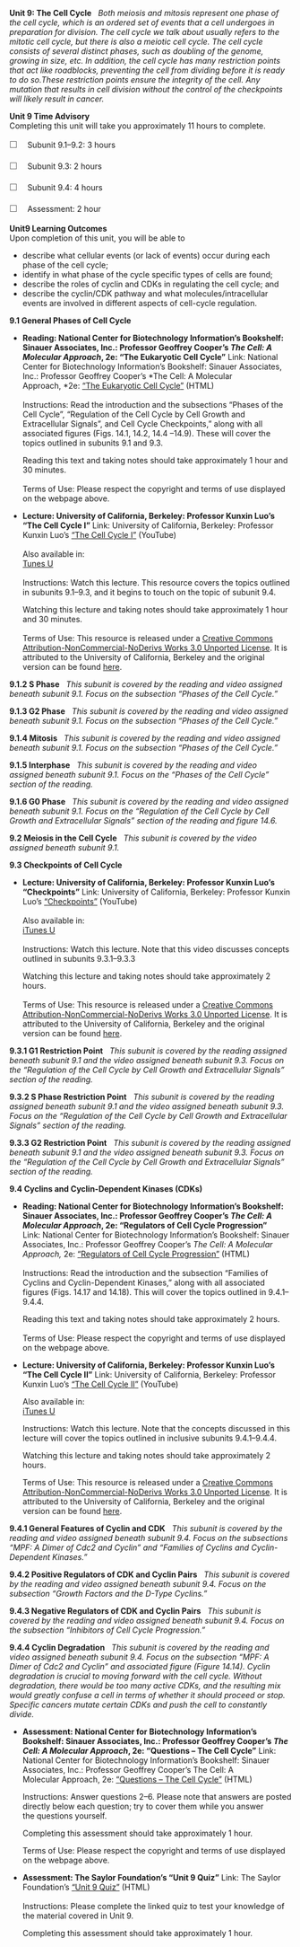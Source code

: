 **Unit 9: The Cell Cycle** <span id="9"></span> 
*Both meiosis and mitosis represent one phase of the cell cycle, which
is an ordered set of events that a cell undergoes in preparation for
division. The cell cycle we talk about usually refers to the mitotic
cell cycle, but there is also a meiotic cell cycle. The cell cycle
consists of several distinct phases, such as doubling of the genome,
growing in size, etc. In addition, the cell cycle has many restriction
points that act like roadblocks, preventing the cell from dividing
before it is ready to do so.These restriction points ensure the
integrity of the cell. Any mutation that results in cell division
without the control of the checkpoints will likely result in cancer.*

**Unit 9 Time Advisory**  
Completing this unit will take you approximately 11 hours to complete.  
  
 <span
style="color: rgb(85, 85, 85); font-family: 'Myriad Pro', 'Gill Sans', 'Gill Sans MT', Calibri, sans-serif; font-size: 16px; line-height: 24px;">☐
   </span>Subunit 9.1–9.2: 3 hours  
  
 <span
style="color: rgb(85, 85, 85); font-family: 'Myriad Pro', 'Gill Sans', 'Gill Sans MT', Calibri, sans-serif; font-size: 16px; line-height: 24px;">☐
   </span>Subunit 9.3: 2 hours  
  
 <span
style="color: rgb(85, 85, 85); font-family: 'Myriad Pro', 'Gill Sans', 'Gill Sans MT', Calibri, sans-serif; font-size: 16px; line-height: 24px;">☐
   </span>Subunit 9.4: 4 hours   
  
 <span
style="color: rgb(85, 85, 85); font-family: 'Myriad Pro', 'Gill Sans', 'Gill Sans MT', Calibri, sans-serif; font-size: 16px; line-height: 24px;">☐
   </span>Assessment: 2 hour

**Unit9 Learning Outcomes**  
Upon completion of this unit, you will be able to
-   describe what cellular events (or lack of events) occur during each
    phase of the cell cycle;
-   identify in what phase of the cycle specific types of cells are
    found;
-   describe the roles of cyclin and CDKs in regulating the cell cycle;
    and
-   describe the cyclin/CDK pathway and what molecules/intracellular
    events are involved in different aspects of cell-cycle regulation.

**9.1 General Phases of Cell Cycle** <span id="9.1"></span> 
-   **Reading: National Center for Biotechnology Information’s
    Bookshelf: Sinauer Associates, Inc.: Professor Geoffrey Cooper’s
    *The Cell: A Molecular Approach*, 2e: “The Eukaryotic Cell Cycle”**
    Link: National Center for Biotechnology Information’s Bookshelf:
    Sinauer Associates, Inc.: Professor Geoffrey Cooper’s *The Cell: A
    Molecular
    Approach, *2e: [“](http://www.ncbi.nlm.nih.gov/bookshelf/br.fcgi?book=cooper&part=A2433#A2446)[The
    Eukaryotic Cell
    Cycle](http://www.ncbi.nlm.nih.gov/bookshelf/br.fcgi?book=cooper&part=A2433#A2446)[”](http://www.ncbi.nlm.nih.gov/bookshelf/br.fcgi?book=cooper&part=A2433#A2446) (HTML)  
        
     Instructions: Read the introduction and the subsections “Phases of
    the Cell Cycle”, “Regulation of the Cell Cycle by Cell Growth and
    Extracellular Signals”, and Cell Cycle Checkpoints,” along with all
    associated figures (Figs. 14.1, 14.2, 14.4 –14.9). These will cover
    the topics outlined in subunits 9.1 and 9.3.  
      
     Reading this text and taking notes should take approximately 1 hour
    and 30 minutes.  
        
     Terms of Use: Please respect the copyright and terms of use
    displayed on the webpage above.

-   **Lecture: University of California, Berkeley: Professor Kunxin
    Luo’s “The Cell Cycle I”**
    Link: University of California, Berkeley: Professor Kunxin Luo’s
    [“](http://www.youtube.com/watch?v=iH4ISsuvBGc)[The Cell Cycle
    I](http://www.youtube.com/watch?v=iH4ISsuvBGc)[”](http://www.youtube.com/watch?v=iH4ISsuvBGc)
    (YouTube)  
        
     Also available in:  
     [Tunes
    U](http://deimos3.apple.com/WebObjects/Core.woa/Browse/berkeley.edu.1623171546.01888847505)  
        
     Instructions: Watch this lecture. This resource covers the topics
    outlined in subunits 9.1–9.3, and it begins to touch on the topic of
    subunit 9.4.  
      
     Watching this lecture and taking notes should take approximately 1
    hour and 30 minutes.  
        
     Terms of Use: This resource is released under a [Creative Commons
    Attribution-NonCommercial-NoDerivs Works 3.0 Unported
    License](http://creativecommons.org/licenses/by-nc-nd/3.0/). It is
    attributed to the University of California, Berkeley and the
    original version can be found [here](http://webcast.berkeley.edu/).

**9.1.2 S Phase** <span id="9.1.2"></span> 
*This subunit is covered by the reading and video assigned beneath
subunit 9.1. Focus on the subsection “Phases of the Cell Cycle.”*

**9.1.3 G2 Phase** <span id="9.1.3"></span> 
*This subunit is covered by the reading and video assigned beneath
subunit 9.1. Focus on the subsection “Phases of the Cell Cycle.”*

**9.1.4 Mitosis** <span id="9.1.4"></span> 
*This subunit is covered by the reading and video assigned beneath
subunit 9.1. Focus on the subsection “Phases of the Cell Cycle.”*

**9.1.5 Interphase** <span id="9.1.5"></span> 
*This subunit is covered by the reading and video assigned beneath
subunit 9.1. Focus on the “Phases of the Cell Cycle” section of the
reading.*

**9.1.6 G0 Phase** <span id="9.1.6"></span> 
*This subunit is covered by the reading and video assigned beneath
subunit 9.1. Focus on the “Regulation of the Cell Cycle by Cell Growth
and Extracellular Signals” section of the reading and figure 14.6.*

**9.2 Meiosis in the Cell Cycle** <span id="9.2"></span> 
*This subunit is covered by the video assigned beneath subunit 9.1.*

**9.3 Checkpoints of Cell Cycle** <span id="9.3"></span> 
-   **Lecture: University of California, Berkeley: Professor Kunxin
    Luo’s “Checkpoints”**
    Link: University of California, Berkeley: Professor Kunxin Luo’s
    [“](http://www.youtube.com/watch?v=CGLIGID3eA8)[Checkpoints](http://www.youtube.com/watch?v=CGLIGID3eA8)[”](http://www.youtube.com/watch?v=CGLIGID3eA8)
    (YouTube)  
        
     Also available in:  
     [iTunes
    U](http://deimos3.apple.com/WebObjects/Core.woa/Browse/berkeley.edu.1623171546.01888847505)  
        
     Instructions: Watch this lecture. Note that this video discusses
    concepts outlined in subunits 9.3.1–9.3.3  
      
     Watching this lecture and taking notes should take approximately 2
    hours.  
        
     Terms of Use: This resource is released under a [Creative Commons
    Attribution-NonCommercial-NoDerivs Works 3.0 Unported
    License](http://creativecommons.org/licenses/by-nc-nd/3.0/). It is
    attributed to the University of California, Berkeley and the
    original version can be found [here](http://webcast.berkeley.edu/).

**9.3.1 G1 Restriction Point** <span id="9.3.1"></span> 
*This subunit is covered by the reading assigned beneath subunit 9.1 and
the video assigned beneath subunit 9.3. Focus on the “Regulation of the
Cell Cycle by Cell Growth and Extracellular Signals” section of
the reading.*

**9.3.2 S Phase Restriction Point** <span id="9.3.2"></span> 
*This subunit is covered by the reading assigned beneath subunit 9.1 and
the video assigned beneath subunit 9.3. Focus on the “Regulation of
the Cell Cycle by Cell Growth and Extracellular Signals” section of
the reading.*

**9.3.3 G2 Restriction Point** <span id="9.3.3"></span> 
*This subunit is covered by the reading assigned beneath subunit 9.1 and
the video assigned beneath subunit 9.3. Focus on the “Regulation of the
Cell Cycle by Cell Growth and Extracellular Signals” section of
the reading.*

**9.4 Cyclins and Cyclin-Dependent Kinases (CDKs)** <span
id="9.4"></span> 
-   **Reading: National Center for Biotechnology Information’s
    Bookshelf: Sinauer Associates, Inc.: Professor Geoffrey Cooper’s
    *The Cell: A Molecular Approach*, 2e: “Regulators of Cell Cycle
    Progression”**
    Link: National Center for Biotechnology Information’s Bookshelf:
    Sinauer Associates, Inc.: Professor Geoffrey Cooper’s *The Cell: A
    Molecular Approach,*
    2e: [“](http://www.ncbi.nlm.nih.gov/bookshelf/br.fcgi?book=cooper&part=A2449#A2456)[Regulators
    of Cell Cycle
    Progression](http://www.ncbi.nlm.nih.gov/bookshelf/br.fcgi?book=cooper&part=A2449#A2456)[”](http://www.ncbi.nlm.nih.gov/bookshelf/br.fcgi?book=cooper&part=A2449#A2456)
    (HTML)  
        
     Instructions: Read the introduction and the subsection “Families of
    Cyclins and Cyclin-Dependent Kinases,” along with all associated
    figures (Figs. 14.17 and 14.18). This will cover the topics outlined
    in 9.4.1–9.4.4.  
      
     Reading this text and taking notes should take approximately 2
    hours.  
        
     Terms of Use: Please respect the copyright and terms of use
    displayed on the webpage above.

-   **Lecture: University of California, Berkeley: Professor Kunxin
    Luo’s “The Cell Cycle II”**
    Link: University of California, Berkeley: Professor Kunxin Luo’s
    [“](http://www.youtube.com/watch?v=z8SerP46gEI)[The Cell Cycle
    II](http://www.youtube.com/watch?v=z8SerP46gEI)[”](http://www.youtube.com/watch?v=z8SerP46gEI)
    (YouTube)  
      
     Also available in:  
     [iTunes
    U](http://deimos3.apple.com/WebObjects/Core.woa/Browse/berkeley.edu.1623171546.01888847505)  
      
     Instructions: Watch this lecture. Note that the concepts discussed
    in this lecture will cover the topics outlined in inclusive subunits
    9.4.1–9.4.4.  
      
     Watching this lecture and taking notes should take approximately 2
    hours.  
      
     Terms of Use: This resource is released under a [Creative Commons
    Attribution-NonCommercial-NoDerivs Works 3.0 Unported
    License](http://creativecommons.org/licenses/by-nc-nd/3.0/). It is
    attributed to the University of California, Berkeley and the
    original version can be found [here](http://webcast.berkeley.edu/).

**9.4.1 General Features of Cyclin and CDK** <span id="9.4.1"></span> 
*This subunit is covered by the reading and video assigned beneath
subunit 9.4. Focus on the subsections “MPF: A Dimer of Cdc2 and
Cyclin” and “Families of Cyclins and Cyclin-Dependent Kinases.”*

**9.4.2 Positive Regulators of CDK and Cyclin Pairs** <span
id="9.4.2"></span> 
*This subunit is covered by the reading and video assigned beneath
subunit 9.4. Focus on the subsection “Growth Factors and the
D-Type Cyclins.”*

**9.4.3 Negative Regulators of CDK and Cyclin Pairs** <span
id="9.4.3"></span> 
*This subunit is covered by the reading and video assigned beneath
subunit 9.4. Focus on the subsection “Inhibitors of Cell
Cycle Progression.”*

**9.4.4 Cyclin Degradation** <span id="9.4.4"></span> 
*This subunit is covered by the reading and video assigned beneath
subunit 9.4. Focus on the subsection “MPF: A Dimer of Cdc2 and
Cyclin” and associated figure (Figure 14.14). Cyclin degradation is
crucial to moving forward with the cell cycle. Without degradation,
there would be too many active CDKs, and the resulting mix would greatly
confuse a cell in terms of whether it should proceed or stop. Specific
cancers mutate certain CDKs and push the cell to constantly divide.*

-   **Assessment: National Center for Biotechnology Information’s
    Bookshelf: Sinauer Associates, Inc.: Professor Geoffrey Cooper’s
    *The Cell: A Molecular Approach*, 2e: “Questions – The Cell Cycle”**
    Link: National Center for Biotechnology Information’s Bookshelf:
    Sinauer Associates, Inc.: Professor Geoffrey Cooper’s The Cell: A
    Molecular Approach,
    2e: [“](http://www.ncbi.nlm.nih.gov/bookshelf/br.fcgi?book=cooper&part=A2532)[Questions
    – The Cell
    Cycle](http://www.ncbi.nlm.nih.gov/bookshelf/br.fcgi?book=cooper&part=A2532)[”](http://www.ncbi.nlm.nih.gov/bookshelf/br.fcgi?book=cooper&part=A2532)
    (HTML)  
      
     Instructions: Answer questions 2–6. Please note that answers are
    posted directly below each question; try to cover them while you
    answer the questions yourself.  
      
     Completing this assessment should take approximately 1 hour.  
      
     Terms of Use: Please respect the copyright and terms of use
    displayed on the webpage above.

-   **Assessment: The Saylor Foundation’s “Unit 9 Quiz”**
    Link: The Saylor Foundation’s
    [“](http://school.saylor.org/mod/quiz/view.php?id=1759)[Unit 9
    Quiz”](http://school.saylor.org/mod/quiz/view.php?id=1759) (HTML)  
        
     Instructions: Please complete the linked quiz to test your
    knowledge of the material covered in Unit 9.  
      
     Completing this assessment should take approximately 1 hour.



